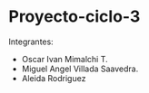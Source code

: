 # Proyecto-ciclo-3

Integrantes:
- Oscar Ivan Mimalchi T.
- Miguel Angel Villada Saavedra.
- Aleida Rodriguez

